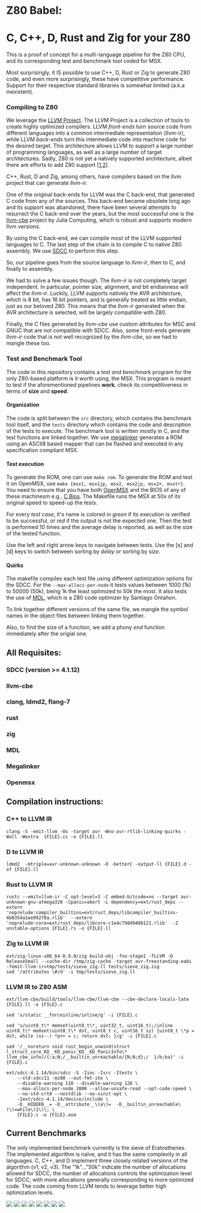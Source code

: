 # Z80 Babel: 
# C, C++, D, Rust and Zig for your Z80

This is a proof of concept for a multi-language pipeline for the Z80 CPU, 
and its corresponding test and benchmark tool coded for MSX.

Most surprisingly, it IS possible to use C++, D, Rust or Zig to generate Z80 code, 
and even more surprisingly, these have competitive performance. 
Support for their respective standard libraries is somewhat limited (a.k.a inexistent).

### Compiling to Z80

We leverage the [LLVM Project](https://github.com/llvm/llvm-project). 
The LLVM Project is a collection of tools to create highly optimized compilers. 
LLVM *front-ends* turn source code from different languages into a common intermediate representation (llvm-ir), 
while LLVM *back-ends* turn this intermediate code into machine code for the desired target. 
This architecture allows LLVM to support a large number of programming languages, as well as a large number of target architectures.
Sadly, Z80 is not yet a natively supported architecture, albeit there are efforts to add Z80 support
[[1](https://github.com/jacobly0/llvm-project),[2](https://github.com/AHelper/llvm-z80-target)].

C++, Rust, D and Zig, among others, have compilers based on the llvm project that can generate *llvm-ir*.

One of the original back-ends for LLVM was the C back-end, that generated C code from any of the sources.
This back-end became obsolete long ago and its support was abandoned, 
there have been several attempts to resurrect the C back-end over the years, 
but the most successful one is the [llvm-cbe](https://github.com/JuliaComputingOSS/llvm-cbe) project by Julia Computing, 
which is robust and supports modern llvm versions.

By using the C back-end, we can compile most of the LLVM supported languages to C. 
The last step of the chain is to compile C to native Z80 assembly. 
We use [SDCC]([llvm-cbe](https://github.com/JuliaComputingOSS/llvm-cbe)) to perform this step.

So, our pipeline goes from the source language to *llvm-ir*, then to C, and finally to assembly. 

We had to solve a few issues though. The *llvm-ir* is not completely target independent.
In particular, pointer size, alignment, and bit endianness will affect the *llvm-ir*.
Luckily, LLVM supports natively the AVR architecture, which is 8 bit, has 16 bit pointers, 
and is generally treated as little endian, just as our beloved Z80.
This means that the *llvm-ir* generated when the AVR architecture is selected, 
will be largely compatible with Z80.

Finally, the C files generated by *llvm-cbe* use custom attributes for MSC and GNUC that are not compatible with SDCC.
Also, some front-ends generate *llvm-ir* code that is not well recognized by the *llvm-cbe*, so we had to mangle these too.

### Test and Benchmark Tool

The code in this repository contains a *test and benchmark* program for the only Z80-based platform is it worth using, the MSX.
This program is meant to test if the aforementioned pipelines **work**, check its competitiveness in terms of **size** and **speed**.

#### Organization

The code is split between the `src` directory, which contains the benchmark tool itself, 
and the `tests` directory which contains the code and description of the tests to execute.
The benchmark tool is written mostly in C, and the test functions are linked together. 
We use [megalinker](https://github.com/MartinezTorres/megalinker) generates a ROM using an ASCII8 based mapper that can be flashed
and executed in any specification compliant MSX. 

#### Test execution

To generate the ROM, one can use `make rom`. To generate the ROM and test it on OpenMSX, use `make {msx1, msx1jp, msx2, msx2jp, msx2+, msxtr}`.
You need to ensure that you have both [OpenMSX](https://openmsx.org/) and the BIOS of any of these machinesm e.g., [C Bios](http://cbios.sourceforge.net/).
The Makefile runs the MSX at 50x of its original speed to speed-up the tests.

For every *test case*, it's name is colored in *green* if its execution is verified to be successful, or *red* if the output is not the expected one.
Then the test is performed 10 times and the average delay is reported, as well as the size of the tested function.

Use the left and right arrow keys to navigate between tests. Use the [s] and [d] keys to switch between sorting by *delay* or sorting by *size*.

#### Quirks

The makefile compiles each test file using different optimization options for the SDCC.
For the `--max-allocs-per-node` it tests values between 1000 (1k) to 50000 (50k), being 1k the least optimized to 50k the most.
It also tests the use of [MDL](https://github.com/santiontanon/mdlz80optimizer), which is a Z80 code optimizer by Santiago Ontañon.

To link together different versions of the same file, we mangle the symbol names in the object files between linking them together.

Also, to find the size of a function, we add a phony *end* function immediately after the origial one.

## All Requisites:
### SDCC (version >= 4.1.12)
### llvm-cbe
### clang, ldmd2, flang-7
### rust
### zig
### MDL
### Megalinker
### Openmsx

## Compilation instructions:

### C++ to LLVM IR
```
clang -S -emit-llvm -Os -target avr -Wno-avr-rtlib-linking-quirks -Wall -Wextra  {FILE}.cc -o {FILE}.ll
```

### D to LLVM IR
```
ldmd2  -mtriple=avr-unknown-unknown -O -betterC -output-ll {FILE}.d -of {FILE}.ll
```

### Rust to LLVM IR
```
rustc --emit=llvm-ir -C opt-level=3 -C embed-bitcode=no --target avr-unknown-gnu-atmega328 -Cpanic=abort -L dependency=ext/rust_deps --extern 'noprelude:compiler_builtins=ext/rust_deps/libcompiler_builtins-4b0354a1ee99278a.rlib'  --extern 'noprelude:core=ext/rust_deps/libcore-c1e4c798d948b121.rlib'  -Z unstable-options {FILE}.rs -o {FILE}.ll
```

### Zig to LLVM IR
```
ext/zig-linux-x86_64-0.9.0/zig build-obj -fno-stage1 -fLLVM -O ReleaseSmall --cache-dir /tmp/zig-cache -target avr-freestanding-eabi -femit-llvm-ir=tmp/tests/sieve_zig.ll tests/sieve_zig.zig
sed '/attributes \#/d' -i tmp/tests/sieve_zig.ll
```

### LLVM IR to Z80 ASM
```
ext/llvm-cbe/build/tools/llvm-cbe/llvm-cbe --cbe-declare-locals-late {FILE}.ll -o {FILE}.c

sed 's/static __forceinline/inline/g' -i {FILE}.c

sed 's/uint8_t\* memset(uint8_t\*, uint32_t, uint16_t);/inline uint8_t\* memset(uint8_t\* dst, uint8_t c, uint16_t sz) {uint8_t \*p = dst; while (sz--) *p++ = c; return dst; }/g' -i {FILE}.c

sed '/__noreturn void rust_begin_unwind(struct l_struct_core_KD__KD_panic_KD__KD_PanicInfo\* llvm_cbe_info)/{:a;N;/__builtin_unreachable/{N;N;d};/  }/b;ba}' -i {FILE}.c

ext/sdcc-4.1.14/bin/sdcc -S -Iinc -Isrc -Itests \
    --std-sdcc11 -mz80 --out-fmt-ihx \
    --disable-warning 110 --disable-warning 126 \
    --max-allocs-per-node 2000 --allow-unsafe-read --opt-code-speed \
    --no-std-crt0 --nostdlib --no-xinit-opt \
    -Iext/sdcc-4.1.14/device/include \
    -D__HIDDEN__= -D__attribute__\(a\)=  -D__builtin_unreachable\(\)=while\(1\)\; \
    {FILE}.c -o {FILE}.asm
```

## Current Benchmarks
The only implemented benchmark currently is the sieve of Eratosthenes. The implemented algorithm is naïve, and it has the same complexity in all languages.
C, C++, and D implement three closely related versions of the algorithm (v1, v2, v3). The "1k"..."50k" indicate the number of allocations allowed for SDCC, the number of allocations controls the optimization level for SDCC, with more allocations generally corresponding to more optimized code. The code coming from LLVM tends to leverage better high optimization levels. 

![](img/openmsx0012.png)
![](img/openmsx0013.png)
![](img/openmsx0014.png)
![](img/openmsx0015.png)
![](img/openmsx0016.png)
![](img/openmsx0017.png)
![](img/openmsx0018.png)
![](img/openmsx0019.png)
